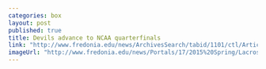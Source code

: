 ```yaml
---
categories: box
layout: post
published: true
title: Devils advance to NCAA quarterfinals
link: "http://www.fredonia.edu/news/ArchivesSearch/tabid/1101/ctl/ArticleView/mid/1878/articleId/5429/Devils_advance_to_NCAA_quarterfinals.aspx"
imageUrl: "http://www.fredonia.edu/news/Portals/17/2015%20Spring/Lacrosse%20beats%20Wash&Lee.JPG"
---
```


